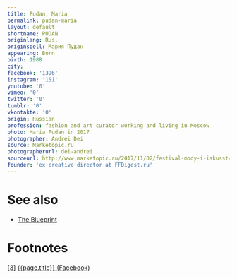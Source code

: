 ```yaml
---
title: Pudan, Maria
permalink: pudan-maria
layout: default
shortname: PUDAN
originlang: Rus.
originspell: Мария Пудан
appearing: Born
birth: 1988
city:
facebook: '1396'
instagram: '151'
youtube: '0'
vimeo: '0'
twitter: '0'
tumblr: '0'
vkontakte: '0'
origin: Russian
profession: fashion and art curator working and living in Moscow
photo: Maria Pudan in 2017
photographer: Andrei Dei
source: Marketopic.ru
photographerurl: dei-andrei
sourceurl: http://www.marketopic.ru/2017/11/02/festival-mody-i-iskusstva-art-of-fashion-4/
founder: 'ex-creative director at FFDigest.ru'
---
```


# See also

+ [The Blueprint](blueprint-the)

# Footnotes

[[3]](#a3) <span id="f3"></span> [{{page.title}} (Facebook)](http://www.marketopic.ru/2017/11/02/festival-mody-i-iskusstva-art-of-fashion-4/)

